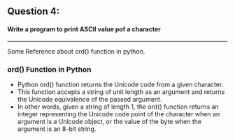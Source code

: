 ## Question 4:
#### **Write a program to print ASCII value pof a character**

***
Some Reference about ord() function in python.
### ord() Function in Python

* Python ord() function returns the Unicode code from a given character.
* This function accepts a string of unit length as an argument and returns the Unicode equivalence of the passed argument.
* In other words, given a string of length 1, the ord() function returns an integer representing the Unicode code point of the character
  when an argument is a Unicode object, or the value of the byte when the argument is an 8-bit string.

